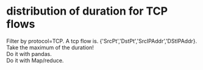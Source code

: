 # distribution of duration for TCP flows
Filter by protocol=TCP. 
A tcp flow is. 
{'SrcPt','DstPt','SrcIPAddr','DStIPAddr}. 
Take the maximum of the duration!  
Do it with pandas.  
Do it with Map/reduce.   

